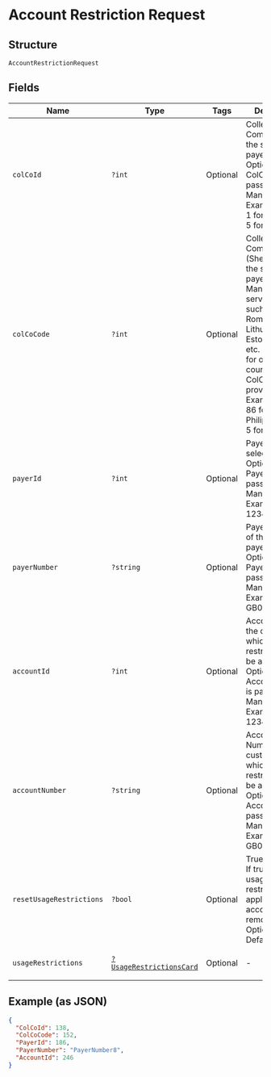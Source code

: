 
# Account Restriction Request

## Structure

`AccountRestrictionRequest`

## Fields

| Name | Type | Tags | Description | Getter | Setter |
|  --- | --- | --- | --- | --- | --- |
| `colCoId` | `?int` | Optional | Collecting Company Id of the selected payer.<br>Optional if ColCoCode is passed else Mandatory.<br>Example:<br>1 for Philippines<br>5 for UK | getColCoId(): ?int | setColCoId(?int colCoId): void |
| `colCoCode` | `?int` | Optional | Collecting Company Code (Shell Code) of the selected payer.<br>Mandatory for serviced OUs such as Romania, Latvia, Lithuania, Estonia, Ukraine etc. It is optional for other countries if ColCoID is provided.<br>Example:<br>86 for Philippines<br>5 for UK | getColCoCode(): ?int | setColCoCode(?int colCoCode): void |
| `payerId` | `?int` | Optional | Payer Id of the selected payer.<br>Optional if PayerNumber is passed else Mandatory<br>Example: 123456 | getPayerId(): ?int | setPayerId(?int payerId): void |
| `payerNumber` | `?string` | Optional | Payer Number of the selected payer.<br>Optional if PayerId is passed else Mandatory<br>Example: GB000000123 | getPayerNumber(): ?string | setPayerNumber(?string payerNumber): void |
| `accountId` | `?int` | Optional | Account ID of the customer on which the restrictions will be applied.<br>Optional if AccountNumber is passed, else Mandatory.<br>Example: 123456 | getAccountId(): ?int | setAccountId(?int accountId): void |
| `accountNumber` | `?string` | Optional | Account Number of the customer on which the restrictions will be applied.<br>Optional if AccountId is passed, else Mandatory.<br>Example: GB000000123 | getAccountNumber(): ?string | setAccountNumber(?string accountNumber): void |
| `resetUsageRestrictions` | `?bool` | Optional | True/False.<br>If true, the usage restrictions applied on the account will be removed.<br>Optional<br>Default: False | getResetUsageRestrictions(): ?bool | setResetUsageRestrictions(?bool resetUsageRestrictions): void |
| `usageRestrictions` | [`?UsageRestrictionsCard`](../../doc/models/usage-restrictions-card.md) | Optional | - | getUsageRestrictions(): ?UsageRestrictionsCard | setUsageRestrictions(?UsageRestrictionsCard usageRestrictions): void |

## Example (as JSON)

```json
{
  "ColCoId": 138,
  "ColCoCode": 152,
  "PayerId": 186,
  "PayerNumber": "PayerNumber8",
  "AccountId": 246
}
```

